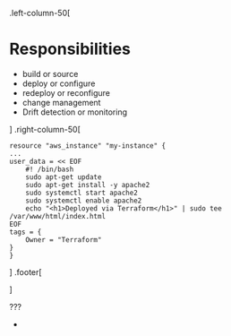 .left-column-50[

# Responsibilities

* build or source
* deploy or configure
* redeploy or reconfigure
* change management
* Drift detection or monitoring

]
.right-column-50[
```hcl
resource "aws_instance" "my-instance" {
...
user_data = << EOF
	#! /bin/bash
	sudo apt-get update
	sudo apt-get install -y apache2
	sudo systemctl start apache2
	sudo systemctl enable apache2
	echo "<h1>Deployed via Terraform</h1>" | sudo tee /var/www/html/index.html
EOF
tags = {
	Owner = "Terraform"
}
}
```

]
.footer[

]

???

-
